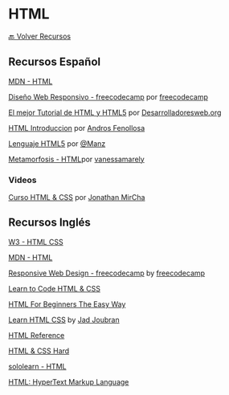 # HTML

[🔙 Volver Recursos](https://vanessamarely.github.io/recursos-frontend/)


## Recursos Español

[MDN - HTML](https://developer.mozilla.org/es/docs/Web/HTML)

[Diseño Web Responsivo - freecodecamp](https://www.freecodecamp.org/espanol/learn/responsive-web-design/) por [freecodecamp](https://www.freecodecamp.org)

[El mejor Tutorial de HTML y HTML5](https://desarrolladoresweb.org/tutorial-html-html5-completo/) por [Desarrolladoresweb.org](https://desarrolladoresweb.org/)

[HTML Introduccion](https://programadorwebvalencia.com/cursos/html/introducci%C3%B3n/) por [Andros Fenollosa](https://programadorwebvalencia.com/#contact)

[Lenguaje HTML5](https://lenguajehtml.com/html/) por [@Manz](https://twitter.com/Manz) 

[Metamorfosis - HTML](https://ngchallenges.gitbook.io/metamorfosis-de-angular/nivel-0-oruga/que-es-html)por [vanessamarely](https://github.com/vanessamarely)

### Videos

[Curso HTML & CSS](https://www.youtube.com/watch?v=-oK6zL01fNM&ab_channel=jonmircha) por [Jonathan MirCha](https://www.youtube.com/channel/UCXR7VjA26PcHP3vb6F2X3VQ)


## Recursos Inglés

[W3 - HTML CSS](https://www.w3.org/standards/webdesign/htmlcss)

[MDN - HTML](https://developer.mozilla.org/en-US/docs/Web/HTML)

[Responsive Web Design - freecodecamp](https://www.freecodecamp.org/learn/responsive-web-design/) by [freecodecamp](https://www.freecodecamp.org)

[Learn to Code HTML & CSS](https://learn.shayhowe.com/html-css/)

[HTML For Beginners The Easy Way](https://html.com/)

[Learn HTML CSS](https://learnhtmlcss.online/) by [Jad Joubran](https://jadjoubran.io/)

[HTML Reference](https://htmlreference.io/)

[HTML & CSS Hard](https://www.internetingishard.com/html-and-css/)

[sololearn - HTML](https://www.sololearn.com/learning/1014)

[HTML: HyperText Markup Language](https://devdocs.io/html/)
